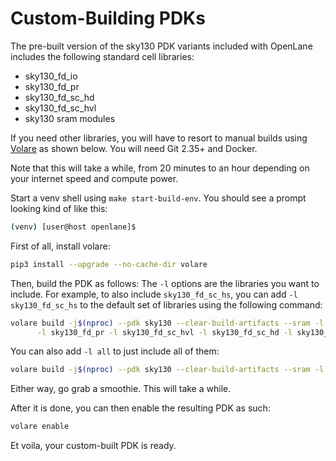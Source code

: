 # Custom-Building PDKs
The pre-built version of the sky130 PDK variants included with OpenLane includes the following standard cell libraries:
* sky130_fd_io
* sky130_fd_pr
* sky130_fd_sc_hd
* sky130_fd_sc_hvl
* sky130 sram modules

If you need other libraries, you will have to resort to manual builds using [Volare](https://github.com/efabless/volare) as shown below. You will need Git 2.35+ and Docker.

Note that this will take a while, from 20 minutes to an hour depending on your internet speed and compute power.

Start a venv shell using `make start-build-env`. You should see a prompt looking kind of like this:

```bash
(venv) [user@host openlane]$ 
```

First of all, install volare:

```bash
pip3 install --upgrade --no-cache-dir volare
```

Then, build the PDK as follows: The `-l` options are the libraries you want to include. For example, to also include `sky130_fd_sc_hs`, you can add `-l sky130_fd_sc_hs` to the default set of libraries using the following command:

```bash
volare build -j$(nproc) --pdk sky130 --clear-build-artifacts --sram -l sky130_fd_io \
      -l sky130_fd_pr -l sky130_fd_sc_hvl -l sky130_fd_sc_hd -l sky130_fd_sc_hs
```

You can also add `-l all` to just include all of them:

```bash
volare build -j$(nproc) --pdk sky130 --clear-build-artifacts --sram -l all
```

Either way, go grab a smoothie. This will take a while.

After it is done, you can then enable the resulting PDK as such:

```bash
volare enable
```

Et voila, your custom-built PDK is ready.
